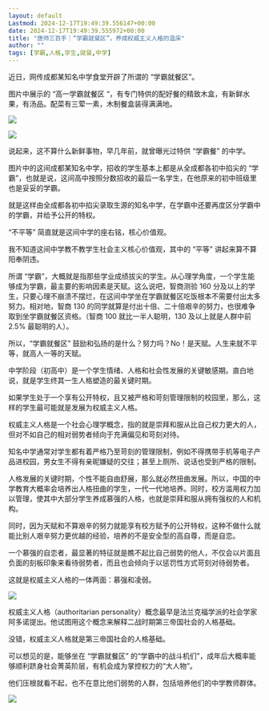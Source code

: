 ```yaml
---
layout: default
Lastmod: 2024-12-17T19:49:39.556147+00:00
date: 2024-12-17T19:49:39.555972+00:00
title: "唐师三百手｜“学霸就餐区”，养成权威主义人格的温床"
author: ""
tags: [学霸,人格,学生,就餐,中学]
---
```


近日，网传成都某知名中学食堂开辟了所谓的 “学霸就餐区”。

图片中展示的 “高一学霸就餐区 “，有专门特供的配好餐的精致木盒，有新鲜水果，有汤品。配菜有三荤一素，木制餐盒装得满满地。

![](https://images.weserv.nl/?url=https%3A//chinadigitaltimes.net/chinese/files/2024/12/post-714046-676075916d0f6.)

![](https://images.weserv.nl/?url=https%3A//chinadigitaltimes.net/chinese/files/2024/12/post-714046-6760759177f72.)

说起来，这不算什么新鲜事物，早几年前，就曾曝光过特供 “学霸餐” 的中学。

图片中的这间成都某知名中学，招收的学生基本上都是从全成都各初中掐尖的 “学霸”，也就是说，这间高中按照分数招收的最后一名学生，在他原来的初中班级里也是妥妥的学霸。

就是这样由全成都各初中掐尖录取生源的知名中学，在学霸中还要再度区分学霸中的学霸，并给予公开的特权。

“不平等” 简直就是这间中学的座右铭，核心价值观。

我不知道这间中学教不教学生社会主义核心价值观，其中的 “平等” 讲起来算不算阳奉阴违。

所谓 “学霸”，大概就是指那些学业成绩拔尖的学生。从心理学角度，一个学生能够成为学霸，最主要的影响因素是天赋。这么说吧，智商测验 160 分及以上的学生，只要心理不崩溃不摆烂，在这间中学坐在学霸就餐区吃饭根本不需要付出太多努力。相对地，智商 130 的同学就算是付出十倍、二十倍艰辛的努力，也很难争取到坐学霸就餐区资格。（智商 100 就比一半人聪明，130 及以上就是人群中前 2.5% 最聪明的人）。

所以，“学霸就餐区” 鼓励和弘扬的是什么？努力吗？No！是天赋。人生来就不平等，就高人一等的天赋。

中学阶段（初高中）是一个学生情绪、人格和社会性发展的关键敏感期。直白地说，就是学生终其一生人格塑造的最关键时期。

如果学生处于一个享有公开特权，且又被严格和苛刻管理限制的校园里，那么，这样的学生最可能就是发展为权威主义人格。

权威主义人格是一个社会心理学概念，指的就是崇拜和服从比自己权力更大的人，但对不如自己的相对弱势者倾向于充满偏见和苛刻对待。

知名中学通常对学生都有着严格乃至苛刻的管理限制，例如不得携带手机等电子产品进校园，男女生不得有亲昵嫌疑的交往；甚至上厕所、说话也受到严格的限制。

人格发展的关键时期，个性不能自由舒展，那么就必然扭曲发展。所以，中国的中学教育大概率会培养出人格扭曲的学生，一代一代地培养。同时，校方滥用权力加以管理，使其中大部分学生养成慕强的人格，也就是崇拜和服从拥有强权的人和机构。

同时，因为天赋和不算艰辛的努力就能享有校方赋予的公开特权，这种不做什么就能比别人艰辛努力更优越的经验，培养的不是安全型的高自尊，而是自恋。

一个慕强的自恋者，最显著的特征就是瞧不起比自己弱势的他人，不仅会以片面且负面的刻板印象来看待弱势者，而且也会倾向于以惩罚性方式苛刻对待弱势者。

这就是权威主义人格的一体两面：慕强和凌弱。

![](https://images.weserv.nl/?url=https%3A//chinadigitaltimes.net/chinese/files/2024/12/post-714046-676075917eff0.)

权威主义人格（authoritarian personality）概念最早是法兰克福学派的社会学家阿多诺提出。他试图用这个概念来解释二战时期第三帝国社会的人格基础。

没错，权威主义人格就是第三帝国社会的人格基础。

可以想见的是，能够坐在 “学霸就餐区” 的“学霸中的战斗机们”，成年后大概率能够顺利跻身社会菁英阶层，有机会成为掌控权力的“大人物”。

他们压根就看不起，也不在意比他们弱势的人群，包括培养他们的中学教师群体。

![](https://images.weserv.nl/?url=https%3A//chinadigitaltimes.net/chinese/files/2024/12/image-1734373480240.png)

